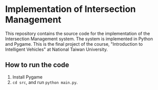 # Implementation of Intersection Management
This repository contains the source code for the implementation of the Intersection Management system. The system is implemented in Python and Pygame. This is the final project of the course, "Introduction to Intelligent Vehicles" at National Taiwan University.

## How to run the code
1. Install Pygame
2. `cd src`, and run `python main.py`.